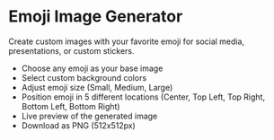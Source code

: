 # Emoji Image Generator

Create custom images with your favorite emoji for social media, presentations, or custom stickers.

- Choose any emoji as your base image
- Select custom background colors
- Adjust emoji size (Small, Medium, Large)
- Position emoji in 5 different locations (Center, Top Left, Top Right, Bottom Left, Bottom Right)
- Live preview of the generated image
- Download as PNG (512x512px)
